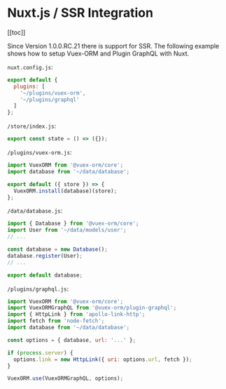 # Nuxt.js / SSR Integration

[[toc]]

Since Version 1.0.0.RC.21 there is support for SSR. The following example shows how to setup
Vuex-ORM and Plugin GraphQL with Nuxt.

`nuxt.config.js`:

```javascript
export default { 
  plugins: [
    '~/plugins/vuex-orm',
    '~/plugins/graphql'
  ] 
};
```

`/store/index.js`:

```javascript
export const state = () => ({});
```


`/plugins/vuex-orm.js`:

```javascript
import VuexORM from '@vuex-orm/core';
import database from '~/data/database';

export default ({ store }) => {
  VuexORM.install(database)(store);
};

```

`/data/database.js`:

```javascript
import { Database } from '@vuex-orm/core';
import User from '~/data/models/user';
// ...

const database = new Database();
database.register(User);
// ...

export default database;

```


`/plugins/graphql.js`:

```javascript
import VuexORM from '@vuex-orm/core';
import VuexORMGraphQL from '@vuex-orm/plugin-graphql';
import { HttpLink } from 'apollo-link-http';
import fetch from 'node-fetch';
import database from '~/data/database';

const options = { database, url: '...' };

if (process.server) {
  options.link = new HttpLink({ uri: options.url, fetch });
}

VuexORM.use(VuexORMGraphQL, options);
```
